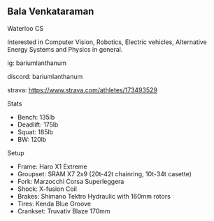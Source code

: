 ## Bala Venkataraman

Waterloo CS

Interested in Computer Vision, Robotics, Electric vehicles, Alternative Energy Systems and Physics in general.


ig: bariumlanthanum

discord: bariumlanthanum

strava: https://www.strava.com/athletes/173493529

Stats

- Bench: 135lb
- Deadlift: 175lb
- Squat: 185lb
- BW: 120lb


Setup

- Frame: Haro X1 Extreme
- Groupset: SRAM X7 2x9 (20t-42t chainring, 10t-34t casette)
- Fork: Marzocchi Corsa Superleggera 
- Shock: X-fusion Coil
- Brakes: Shimano Tektro Hydraulic with 160mm rotors
- Tires: Kenda Blue Groove
- Crankset: Truvativ Blaze 170mm
